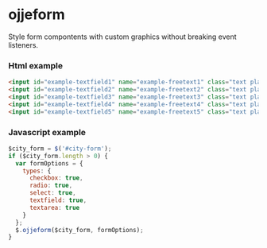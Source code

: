 ojjeform
========

Style form compontents with custom graphics without breaking event listeners.

### Html example
```html
<input id="example-textfield1" name="example-freetext1" class="text placeholder not-changed" type="text" value="My default value here" /> <br />
<input id="example-textfield2" name="example-freetext2" class="text placeholder not-changed" type="text" value="Another default value here" /> <br />
<input id="example-textfield3" name="example-freetext3" class="text placeholder not-changed" type="text" value="Here too..." /> <br />
<input id="example-textfield4" name="example-freetext4" class="text placeholder not-changed" type="text" value="And here..." /> <br />
<input id="example-textfield5" name="example-freetext5" class="text placeholder not-changed" type="text" value="Well, you get it..." />
```

### Javascript example 
```javascript
$city_form = $('#city-form');
if ($city_form.length > 0) {
  var formOptions = {
    types: {
      checkbox: true,
      radio: true,
      select: true,
      textfield: true,
      textarea: true
    }
  };
  $.ojjeform($city_form, formOptions);
}  
```

